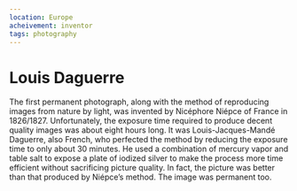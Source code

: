 ```yaml
---
location: Europe
acheivement: inventor
tags: photography
---
```


# Louis Daguerre

The first permanent photograph, along with the method of reproducing images from nature by light, was invented by Nicéphore Niépce of France in 1826/1827. Unfortunately, the exposure time required to produce decent quality images was about eight hours long. It was Louis-Jacques-Mandé Daguerre, also French, who perfected the method by reducing the exposure time to only about 30 minutes. He used a combination of mercury vapor and table salt to expose a plate of iodized silver to make the process more time efficient without sacrificing picture quality. In fact, the picture was better than that produced by Niépce’s method. The image was permanent too.